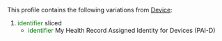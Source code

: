 This profile contains the following variations from [Device](http://hl7.org/fhir/R4/Device):

1. <span style='color:green'> identifier </span>  sliced
   * <span style='color:green'> identifier </span> My Health Record Assigned Identity for Devices (PAI-D)
